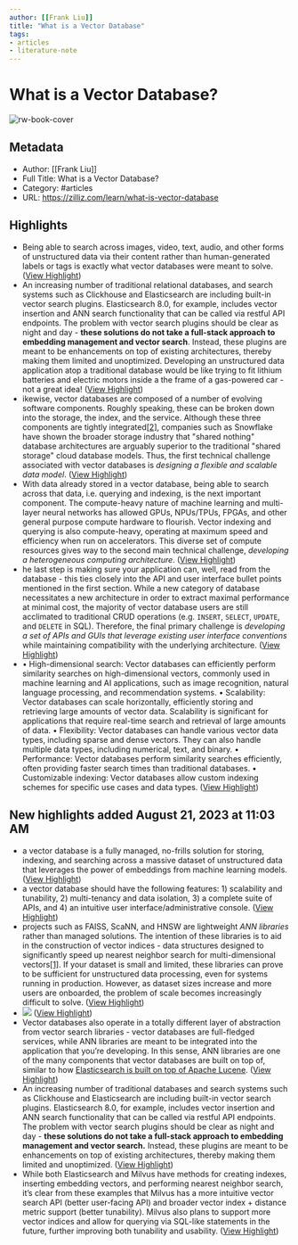 ```yaml
---
author: [[Frank Liu]]
title: "What is a Vector Database"
tags: 
- articles
- literature-note
---
```

# What is a Vector Database?

![rw-book-cover](https://assets.zilliz.com/Apr_15_Vector_Database_A_Complete_Introduction8_index_types_95e80455d6.png)

## Metadata
- Author: [[Frank Liu]]
- Full Title: What is a Vector Database?
- Category: #articles
- URL: https://zilliz.com/learn/what-is-vector-database

## Highlights
- Being able to search across images, video, text, audio, and other forms of unstructured data via their content rather than human-generated labels or tags is exactly what vector databases were meant to solve. ([View Highlight](https://read.readwise.io/read/01h4dm9103rerbqscn8b75c0ae))
- An increasing number of traditional relational databases, and search systems such as Clickhouse and Elasticsearch are including built-in vector search plugins. Elasticsearch 8.0, for example, includes vector insertion and ANN search functionality that can be called via restful API endpoints. The problem with vector search plugins should be clear as night and day - **these solutions do not take a full-stack approach to embedding management and vector search**. Instead, these plugins are meant to be enhancements on top of existing architectures, thereby making them limited and unoptimized. Developing an unstructured data application atop a traditional database would be like trying to fit lithium batteries and electric motors inside a the frame of a gas-powered car - not a great idea! ([View Highlight](https://read.readwise.io/read/01h4dm55eer75vyrwhgerpdy55))
- ikewise, vector databases are composed of a number of evolving software components. Roughly speaking, these can be broken down into the storage, the index, and the service. Although these three components are tightly integrated[[2]](https://zilliz.com/learn/what-is-vector-database#fn2), companies such as Snowflake have shown the broader storage industry that "shared nothing" database architectures are arguably superior to the traditional "shared storage" cloud database models. Thus, the first technical challenge associated with vector databases is *designing a flexible and scalable data model*. ([View Highlight](https://read.readwise.io/read/01h4dm6jsx3nvpzrdqtvjante8))
- With data already stored in a vector database, being able to search across that data, i.e. querying and indexing, is the next important component. The compute-heavy nature of machine learning and multi-layer neural networks has allowed GPUs, NPUs/TPUs, FPGAs, and other general purpose compute hardware to flourish. Vector indexing and querying is also compute-heavy, operating at maximum speed and efficiency when run on accelerators. This diverse set of compute resources gives way to the second main technical challenge, *developing a heterogeneous computing architecture*. ([View Highlight](https://read.readwise.io/read/01h4dm6zt5zd3yr2waj06ecn25))
- he last step is making sure your application can, well, read from the database - this ties closely into the API and user interface bullet points mentioned in the first section. While a new category of database necessitates a new architecture in order to extract maximal performance at minimal cost, the majority of vector database users are still acclimated to traditional CRUD operations (e.g. `INSERT`, `SELECT`, `UPDATE`, and `DELETE` in SQL). Therefore, the final primary challenge is *developing a set of APIs and GUIs that leverage existing user interface conventions* while maintaining compatibility with the underlying architecture. ([View Highlight](https://read.readwise.io/read/01h4dm780p35nbs54839815djg))
- • High-dimensional search: Vector databases can efficiently perform similarity searches on high-dimensional vectors, commonly used in machine learning and AI applications, such as image recognition, natural language processing, and recommendation systems.
  • Scalability: Vector databases can scale horizontally, efficiently storing and retrieving large amounts of vector data. Scalability is significant for applications that require real-time search and retrieval of large amounts of data.
  • Flexibility: Vector databases can handle various vector data types, including sparse and dense vectors. They can also handle multiple data types, including numerical, text, and binary.
  • Performance: Vector databases perform similarity searches efficiently, often providing faster search times than traditional databases.
  • Customizable indexing: Vector databases allow custom indexing schemes for specific use cases and data types. ([View Highlight](https://read.readwise.io/read/01h4dm7j9bnzx1v3fvtzfz835w))
## New highlights added August 21, 2023 at 11:03 AM
- a vector database is a fully managed, no-frills solution for storing, indexing, and searching across a massive dataset of unstructured data that leverages the power of embeddings from machine learning models. ([View Highlight](https://read.readwise.io/read/01gt6pet55142sfp7574t99jkq))
- a vector database should have the following features: 1) scalability and tunability, 2) multi-tenancy and data isolation, 3) a complete suite of APIs, and 4) an intuitive user interface/administrative console. ([View Highlight](https://read.readwise.io/read/01gt9nzq46kwpzy6ssp1zkef85))
- projects such as FAISS, ScaNN, and HNSW are lightweight *ANN libraries* rather than managed solutions. The intention of these libraries is to aid in the construction of vector indices - data structures designed to significantly speed up nearest neighbor search for multi-dimensional vectors[[1]](https://zilliz.com/learn/what-is-vector-database#fn1). If your dataset is small and limited, these libraries can prove to be sufficient for unstructured data processing, even for systems running in production. However, as dataset sizes increase and more users are onboarded, the problem of scale becomes increasingly difficult to solve. ([View Highlight](https://read.readwise.io/read/01gt9p19271wsbp6pzd4rmn15b))
- ![](https://assets.zilliz.com/architecture_diagram_c2acfbe310.png) ([View Highlight](https://read.readwise.io/read/01gt9p1hhbyq0h7kpc444kx0zb))
- Vector databases also operate in a totally different layer of abstraction from vector search libraries - vector databases are full-fledged services, while ANN libraries are meant to be integrated into the application that you’re developing. In this sense, ANN libraries are one of the many components that vector databases are built on top of, similar to how [Elasticsearch is built on top of Apache Lucene](https://en.wikipedia.org/wiki/Elasticsearch). ([View Highlight](https://read.readwise.io/read/01gt9p25b6qge2r06vgtr4zpa6))
- An increasing number of traditional databases and search systems such as Clickhouse and Elasticsearch are including built-in vector search plugins. Elasticsearch 8.0, for example, includes vector insertion and ANN search functionality that can be called via restful API endpoints. The problem with vector search plugins should be clear as night and day - **these solutions do not take a full-stack approach to embedding management and vector search.** Instead, these plugins are meant to be enhancements on top of existing architectures, thereby making them limited and unoptimized. ([View Highlight](https://read.readwise.io/read/01gt9p3gdhdqzkx40r0wenvehx))
- While both Elasticsearch and Milvus have methods for creating indexes, inserting embedding vectors, and performing nearest neighbor search, it’s clear from these examples that Milvus has a more intuitive vector search API (better user-facing API) and broader vector index + distance metric support (better tunability). Milvus also plans to support more vector indices and allow for querying via SQL-like statements in the future, further improving both tunability and usability. ([View Highlight](https://read.readwise.io/read/01gt9pbz8p4a8tsvmdzhvy3bgt))
